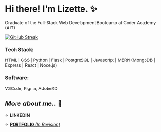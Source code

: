 <link rel="stylesheet" href="https://cdn.jsdelivr.net/gh/devicons/devicon@v2.15.1/devicon.min.css">

# Hi there! I'm Lizette. ✨

Graduate of the Full-Stack Web Development Bootcamp at Coder Academy (AIT).

[![GitHub Streak](http://github-readme-streak-stats.herokuapp.com?user=Lizette-Dimalanta&theme=github-dark-blue&hide_border=true&date_format=j%20M%5B%20Y%5D)](https://git.io/streak-stats)

### Tech Stack:

HTML | CSS | Python | Flask | PostgreSQL | Javascript | MERN (MongoDB | Express | React | Node.js)

### Software:

VSCode, Figma, AdobeXD

## _**More about me..**_ 💭

✧ [**LINKEDIN**](https://www.linkedin.com/in/lizettedimalanta/)

✧ [**PORTFOLIO** _(In Revision)_](https://630f5c86dd884a0e2997fad9--lizettedimalanta.netlify.app/index.html)

<!--

[![Lizette's GitHub stats](https://github-readme-stats.vercel.app/api?username=Lizette-Dimalanta&hide=prs,issues&count_private=true&show_icons=true&theme=tokyonight)](https://github.com/anuraghazra/github-readme-stats)
